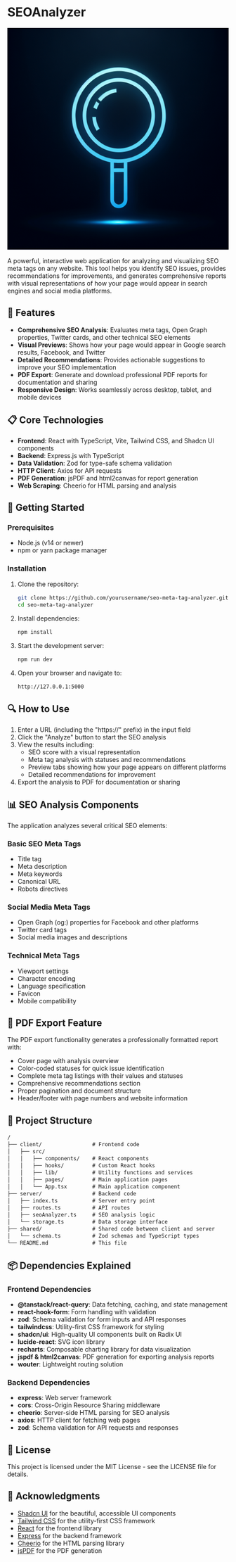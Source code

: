 # SEOAnalyzer

![SEO Meta Tag Analyzer](./generated-icon.png)

A powerful, interactive web application for analyzing and visualizing SEO meta tags on any website. This tool helps you identify SEO issues, provides recommendations for improvements, and generates comprehensive reports with visual representations of how your page would appear in search engines and social media platforms.

## 🌟 Features

- **Comprehensive SEO Analysis**: Evaluates meta tags, Open Graph properties, Twitter cards, and other technical SEO elements
- **Visual Previews**: Shows how your page would appear in Google search results, Facebook, and Twitter 
- **Detailed Recommendations**: Provides actionable suggestions to improve your SEO implementation
- **PDF Export**: Generate and download professional PDF reports for documentation and sharing
- **Responsive Design**: Works seamlessly across desktop, tablet, and mobile devices

## 📋 Core Technologies

- **Frontend**: React with TypeScript, Vite, Tailwind CSS, and Shadcn UI components
- **Backend**: Express.js with TypeScript
- **Data Validation**: Zod for type-safe schema validation
- **HTTP Client**: Axios for API requests
- **PDF Generation**: jsPDF and html2canvas for report generation
- **Web Scraping**: Cheerio for HTML parsing and analysis

## 🚀 Getting Started

### Prerequisites

- Node.js (v14 or newer)
- npm or yarn package manager

### Installation

1. Clone the repository:
   ```bash
   git clone https://github.com/yourusername/seo-meta-tag-analyzer.git
   cd seo-meta-tag-analyzer
   ```

2. Install dependencies:
   ```bash
   npm install
   ```

3. Start the development server:
   ```bash
   npm run dev
   ```

4. Open your browser and navigate to:
   ```
   http://127.0.0.1:5000
   ```

## 🔍 How to Use

1. Enter a URL (including the "https://" prefix) in the input field
2. Click the "Analyze" button to start the SEO analysis
3. View the results including:
   - SEO score with a visual representation
   - Meta tag analysis with statuses and recommendations
   - Preview tabs showing how your page appears on different platforms
   - Detailed recommendations for improvement
4. Export the analysis to PDF for documentation or sharing

## 📊 SEO Analysis Components

The application analyzes several critical SEO elements:

### Basic SEO Meta Tags
- Title tag
- Meta description
- Meta keywords
- Canonical URL
- Robots directives

### Social Media Meta Tags
- Open Graph (og:) properties for Facebook and other platforms
- Twitter card tags
- Social media images and descriptions

### Technical Meta Tags
- Viewport settings
- Character encoding
- Language specification
- Favicon
- Mobile compatibility

## 📑 PDF Export Feature

The PDF export functionality generates a professionally formatted report with:

- Cover page with analysis overview
- Color-coded statuses for quick issue identification
- Complete meta tag listings with their values and statuses
- Comprehensive recommendations section
- Proper pagination and document structure
- Header/footer with page numbers and website information

## 🔧 Project Structure

```
/
├── client/                # Frontend code
│   ├── src/
│   │   ├── components/    # React components 
│   │   ├── hooks/         # Custom React hooks
│   │   ├── lib/           # Utility functions and services
│   │   ├── pages/         # Main application pages
│   │   └── App.tsx        # Main application component
├── server/                # Backend code
│   ├── index.ts           # Server entry point
│   ├── routes.ts          # API routes
│   ├── seoAnalyzer.ts     # SEO analysis logic
│   └── storage.ts         # Data storage interface
├── shared/                # Shared code between client and server
│   └── schema.ts          # Zod schemas and TypeScript types
└── README.md              # This file
```

## 📦 Dependencies Explained

### Frontend Dependencies

- **@tanstack/react-query**: Data fetching, caching, and state management
- **react-hook-form**: Form handling with validation
- **zod**: Schema validation for form inputs and API responses
- **tailwindcss**: Utility-first CSS framework for styling
- **shadcn/ui**: High-quality UI components built on Radix UI
- **lucide-react**: SVG icon library
- **recharts**: Composable charting library for data visualization
- **jspdf & html2canvas**: PDF generation for exporting analysis reports
- **wouter**: Lightweight routing solution

### Backend Dependencies

- **express**: Web server framework
- **cors**: Cross-Origin Resource Sharing middleware
- **cheerio**: Server-side HTML parsing for SEO analysis
- **axios**: HTTP client for fetching web pages
- **zod**: Schema validation for API requests and responses

## 📄 License

This project is licensed under the MIT License - see the LICENSE file for details.

## 🙏 Acknowledgments

- [Shadcn UI](https://ui.shadcn.com/) for the beautiful, accessible UI components
- [Tailwind CSS](https://tailwindcss.com/) for the utility-first CSS framework
- [React](https://reactjs.org/) for the frontend library
- [Express](https://expressjs.com/) for the backend framework
- [Cheerio](https://cheerio.js.org/) for the HTML parsing library
- [jsPDF](https://github.com/parallax/jsPDF) for the PDF generation